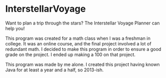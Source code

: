 # InterstellarVoyage
Want to plan a trip through the stars? The Interstellar Voyage Planner can help you!

This program was created for a math class when I was a freshman in college. It was
an online course, and the final project involved a lot of redundant math. I decided
to make this program in order to ensure a good grade on the project. I ended up
making a 100 on that project.

This program was made by me alone.
I created this project having known Java for at least a year and a half, so 2013-ish.
